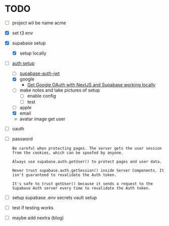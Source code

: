# TODO

- [ ] project wil be name acme

- [x] set t3 env
- [x] supabase setup
  - [x] setup locally 

- [ ] [auth setup](https://supabase.com/docs/guides/auth/server-side/nextjs)
  - [ ] [supabase-auth-jwt](https://www.youtube.com/watch?v=rwnOal_xRtM)
  - [x] google
    - [Get Google OAuth with NextJS and Supabase working locally
](https://medium.com/@olliedoesdev/nextjs-supabase-google-oauth-on-localhost-0fe8b6341785)
  - [ ] make notes and take pictures of setup
    - [ ] enable config
    - [ ] test 
  - [ ] apple
  - [x] email
  - avatar image get user
- [ ] oauth
- [ ] password
  ```
  Be careful when protecting pages. The server gets the user session from the cookies, which can be spoofed by anyone.

  Always use supabase.auth.getUser() to protect pages and user data.

  Never trust supabase.auth.getSession() inside Server Components. It isn't guaranteed to revalidate the Auth token.

  It's safe to trust getUser() because it sends a request to the Supabase Auth server every time to revalidate the Auth token.
  ```
- [ ] setup supabase .env secrets vault setup

- [ ] test if testing works
- [ ] maybe add nextra (blog)